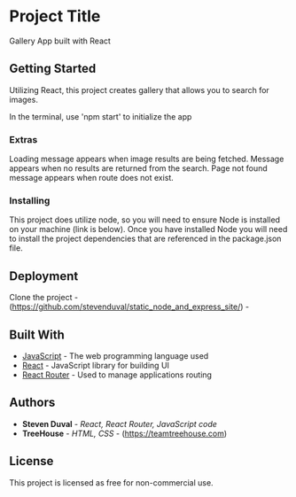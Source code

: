 # Project Title

Gallery App built with React

## Getting Started
Utilizing React, this project creates gallery that allows you to search for images.

In the terminal, use 'npm start' to initialize the app

### Extras

Loading message appears when image results are being fetched.
Message appears when no results are returned from the search.
Page not found message appears when route does not exist.

### Installing
This project does utilize node, so you will need to ensure Node is installed on your machine (link is below).  Once you have installed Node you will need to install the project dependencies that are referenced in the package.json file.

## Deployment

Clone the project - (https://github.com/stevenduval/static_node_and_express_site/) -  

## Built With

* [JavaScript](https://developer.mozilla.org/en-US/docs/Web/JavaScript) - The web programming language used
* [React](https://reactjs.org/) - JavaScript library for building UI
* [React Router](https://reacttraining.com/react-router/) - Used to manage applications routing

## Authors

* **Steven Duval** - *React, React Router, JavaScript code*
* **TreeHouse** - *HTML, CSS* - (https://teamtreehouse.com)

## License

This project is licensed as free for non-commercial use.

